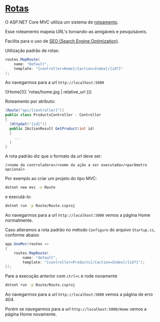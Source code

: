 # [Rotas](http://netcoders.com.br/aplicando-solid-com-c-srp/)

O ASP.NET Core MVC utiliza um sistema de [roteamento](https://docs.microsoft.com/en-us/aspnet/core/fundamentals/routing?view=aspnetcore-2.1).

Esse roteamento mapeia URL's tornando-as amigáveis e pesquisáveis.

Facilita para o uso de [SEO (Search Engine Optimization)](https://marketingdeconteudo.com/o-que-e-seo/).

Utilização padrão de rotas:

```csharp
routes.MapRoute(
    name: "Default",
    template: "{controller=Home}/{action=Index}/{id?}"
);
```

Ao navegarmos para a url `http://localhost:5000`

![Home]({{ 'rotas/home.jpg | relative_url }})

Roteamento por atributo:

```csharp
[Route("api/[controller]")]
public class ProductsController : Controller
{
  [HttpGet("{id}")]
  public IActionResult GetProduct(int id)
  {
    ...
  }
}
```



A rota padrão diz que o formato da url deve ser:

`/<nome da controladora>/<nome da ação a ser executada>/<parâmetro opcional>`

Por exemplo ao criar um projeto do tipo MVC:

```bash
dotnet new mvc -o Route
```

e executá-lo:

```bash
dotnet run -p Route/Route.csproj
```

Ao navegarmos para a url `http://localhost:5000` vemos a página Home normalmente.

Caso alteramos a rota padrão no método `Configure` do arquivo `Startup.cs`, conforme abaixo

```csharp
app.UseMvc(routes =>
{
    routes.MapRoute(
        name: "default",
        template: "{controller=Products}/{action=Index}/{id?}");
});
```

Pare a execução anterior com `ctrl+c` e rode novamente

```bash
dotnet run -p Route/Route.csproj
```

Ao navegarmos para a url `http://localhost:5000` vemos a página de erro 404.

Porém se navegarmos para a url `http://localhost:5000/Home` vemos a página Home novamente.